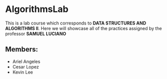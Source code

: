 # AlgorithmsLab

This is a lab course which corresponds to **DATA STRUCTURES AND ALGORITHMS II**.
Here we will showcase all of the practices assigned by the professor <strong>SAMUEL LUCIANO</strong>

## Members:
* Ariel Angeles
* Cesar Lopez
* Kevin Lee



